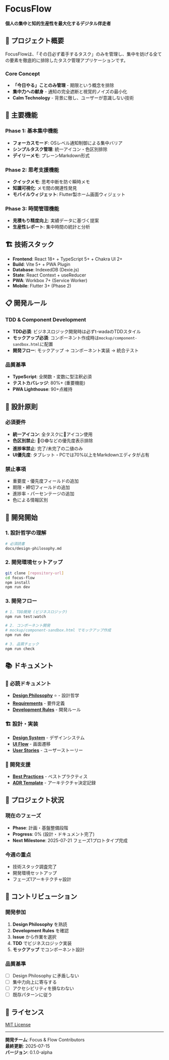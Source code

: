 # FocusFlow

**個人の集中と知的生産性を最大化するデジタル伴走者**

## 🎯 プロジェクト概要

FocusFlowは、「その日必ず着手するタスク」のみを管理し、集中を妨げる全ての要素を徹底的に排除したタスク管理アプリケーションです。

### Core Concept
- **「今日やる」ことのみ管理** - 期限という概念を排除
- **集中力への献身** - 通知の完全遮断と視覚的ノイズの最小化
- **Calm Technology** - 背景に徹し、ユーザーが意識しない技術

## 🚀 主要機能

### Phase 1: 基本集中機能
- **フォーカスモード**: OSレベル通知制御による集中バリア
- **シンプルタスク管理**: 統一アイコン・色区別排除
- **デイリーメモ**: プレーンMarkdown形式

### Phase 2: 思考支援機能
- **クイックメモ**: 思考中断を防ぐ瞬時メモ
- **知識可視化**: メモ間の関連性発見
- **モバイルウィジェット**: Flutter製ホーム画面ウィジェット

### Phase 3: 時間管理機能
- **見積もり精度向上**: 実績データに基づく提案
- **生産性レポート**: 集中時間の統計と分析

## 🏗️ 技術スタック

- **Frontend**: React 18+ + TypeScript 5+ + Chakra UI 2+
- **Build**: Vite 5+ + PWA Plugin
- **Database**: IndexedDB (Dexie.js)
- **State**: React Context + useReducer
- **PWA**: Workbox 7+ (Service Worker)
- **Mobile**: Flutter 3+ (Phase 2)

## 📋 開発ルール

### TDD & Component Development
- **TDD必須**: ビジネスロジック開発時は必ずt-wadaのTDDスタイル
- **モックアップ必須**: コンポーネント作成時は`mockup/component-sandbox.html`に配置
- **開発フロー**: モックアップ → コンポーネント実装 → 統合テスト

### 品質基準
- **TypeScript**: 全関数・変数に型注釈必須
- **テストカバレッジ**: 80%+ (重要機能)
- **PWA Lighthouse**: 90+点維持

## 🎨 設計原則

### 必須要件
- **統一アイコン**: 全タスクに📝アイコン使用
- **色区別禁止**: 🔴🟡🟢などの優先度表示排除
- **進捗率禁止**: 完了/未完了の二値のみ
- **UI優先度**: タブレット・PCでは70%以上をMarkdownエディタが占有

### 禁止事項
- 重要度・優先度フィールドの追加
- 期限・締切フィールドの追加
- 進捗率・パーセンテージの追加
- 色による情報区別

## 🚀 開発開始

### 1. 設計哲学の理解
```bash
# 必須読書
docs/design-philosophy.md
```

### 2. 開発環境セットアップ
```bash
git clone [repository-url]
cd focus-flow
npm install
npm run dev
```

### 3. 開発フロー
```bash
# 1. TDD開発 (ビジネスロジック)
npm run test:watch

# 2. コンポーネント開発
# mockup/component-sandbox.html でモックアップ作成
npm run dev

# 3. 品質チェック
npm run check
```

## 📚 ドキュメント

### 📖 必読ドキュメント
- **[Design Philosophy](docs/design-philosophy.md)** ⭐️ - 設計哲学
- **[Requirements](docs/requirements.md)** - 要件定義
- **[Development Rules](docs/development-rules.md)** - 開発ルール

### 🏗️ 設計・実装
- **[Design System](docs/design-system-specs.md)** - デザインシステム
- **[UI Flow](docs/ui-screen-flow.md)** - 画面遷移
- **[User Stories](docs/user-stories.md)** - ユーザーストーリー

### 🔧 開発支援
- **[Best Practices](docs/best-practices.md)** - ベストプラクティス
- **[ADR Template](docs/adr/template.md)** - アーキテクチャ決定記録

## 🎯 プロジェクト状況

### 現在のフェーズ
- **Phase**: 計画・基盤整備段階
- **Progress**: 0% (設計・ドキュメント完了)
- **Next Milestone**: 2025-07-21 フェーズ1プロトタイプ完成

### 今週の重点
- 技術スタック調査完了
- 開発環境セットアップ
- フェーズ1アーキテクチャ設計

## 🤝 コントリビューション

### 開発参加
1. **Design Philosophy** を熟読
2. **Development Rules** を確認
3. **Issue** から作業を選択
4. **TDD** でビジネスロジック実装
5. **モックアップ** でコンポーネント設計

### 品質基準
- [ ] Design Philosophy に矛盾しない
- [ ] 集中力向上に寄与する
- [ ] アクセシビリティを損なわない
- [ ] 既存パターンに従う

## 📄 ライセンス

[MIT License](LICENSE)

---

**開発チーム**: Focus & Flow Contributors  
**最終更新**: 2025-07-15  
**バージョン**: 0.1.0-alpha